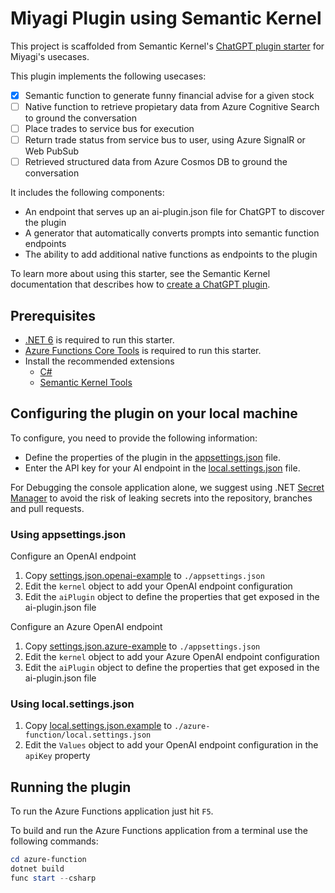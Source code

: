 # Miyagi Plugin using Semantic Kernel

This project is scaffolded from Semantic Kernel's [ChatGPT plugin starter](https://github.com/microsoft/semantic-kernel-starters/tree/main/sk-csharp-chatgpt-plugin) for Miyagi's usecases.

This plugin implements the following usecases:
- [x] Semantic function to generate funny financial advise for a given stock
- [ ] Native function to retrieve propietary data from Azure Cognitive Search to ground the conversation
- [ ] Place trades to service bus for execution
- [ ] Return trade status from service bus to user, using Azure SignalR or Web PubSub
- [ ] Retrieved structured data from Azure Cosmos DB to ground the conversation

It includes the following components:
- An endpoint that serves up an ai-plugin.json file for ChatGPT to discover the plugin
- A generator that automatically converts prompts into semantic function endpoints
- The ability to add additional native functions as endpoints to the plugin

To learn more about using this starter, see the Semantic Kernel documentation that describes how to [create a ChatGPT plugin](https://learn.microsoft.com/en-us/semantic-kernel/ai-orchestration/chatgpt-plugins).

## Prerequisites

- [.NET 6](https://dotnet.microsoft.com/download/dotnet/6.0) is required to run this starter.
- [Azure Functions Core Tools](https://www.npmjs.com/package/azure-functions-core-tools) is required to run this starter.
- Install the recommended extensions
  - [C#](https://marketplace.visualstudio.com/items?itemName=ms-dotnettools.csharp)
  - [Semantic Kernel Tools](https://marketplace.visualstudio.com/items?itemName=ms-semantic-kernel.semantic-kernel)

## Configuring the plugin on your local machine

To configure, you need to provide the following information:

- Define the properties of the plugin in the [appsettings.json](./azure-function/appsettings.json) file.
- Enter the API key for your AI endpoint in the [local.settings.json](./azure-function/local.settings.json) file.

For Debugging the console application alone, we suggest using .NET [Secret Manager](https://learn.microsoft.com/en-us/aspnet/core/security/app-secrets) to avoid the risk of leaking secrets into the repository, branches and pull requests.


### Using appsettings.json

Configure an OpenAI endpoint

1. Copy [settings.json.openai-example](./config/appsettings.json.openai-example) to `./appsettings.json`
1. Edit the `kernel` object to add your OpenAI endpoint configuration
1. Edit the `aiPlugin` object to define the properties that get exposed in the ai-plugin.json file

Configure an Azure OpenAI endpoint

1. Copy [settings.json.azure-example](./config/appsettings.json.azure-example) to `./appsettings.json`
1. Edit the `kernel` object to add your Azure OpenAI endpoint configuration
1. Edit the `aiPlugin` object to define the properties that get exposed in the ai-plugin.json file

### Using local.settings.json

1. Copy [local.settings.json.example](./azure-function/local.settings.json.example) to `./azure-function/local.settings.json`
1. Edit the `Values` object to add your OpenAI endpoint configuration in the `apiKey` property

## Running the plugin

To run the Azure Functions application just hit `F5`.

To build and run the Azure Functions application from a terminal use the following commands:

```powershell
cd azure-function
dotnet build
func start --csharp
```
